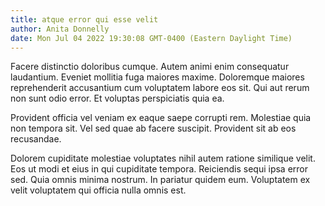 ```yaml
---
title: atque error qui esse velit
author: Anita Donnelly
date: Mon Jul 04 2022 19:30:08 GMT-0400 (Eastern Daylight Time)
---
```

Facere distinctio doloribus cumque. Autem animi enim consequatur laudantium. Eveniet mollitia fuga maiores maxime. Doloremque maiores reprehenderit accusantium cum voluptatem labore eos sit. Qui aut rerum non sunt odio error. Et voluptas perspiciatis quia ea.

 Provident officia vel veniam ex eaque saepe corrupti rem. Molestiae quia non tempora sit. Vel sed quae ab facere suscipit. Provident sit ab eos recusandae.

 Dolorem cupiditate molestiae voluptates nihil autem ratione similique velit. Eos ut modi et eius in qui cupiditate tempora. Reiciendis sequi ipsa error sed. Quia omnis minima nostrum. In pariatur quidem eum. Voluptatem ex velit voluptatem qui officia nulla omnis est.